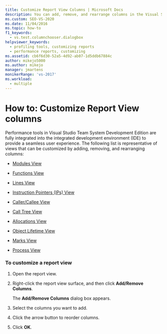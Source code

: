 ```yaml
---
title: Customize Report View Columns | Microsoft Docs
description: You can add, remove, and rearrange columns in the Visual Studio Performance Tools views—for example in Functions View, Process View, and Caller/Callee View.
ms.custom: SEO-VS-2020
ms.date: 11/04/2016
ms.topic: how-to
f1_keywords: 
  - vs.test.columnchooser.dialogbox
helpviewer_keywords: 
  - profiling tools, customizing reports
  - performance reports, customizing
ms.assetid: cb6f6d30-52a5-4d92-ab07-1d5ddb67884c
author: mikejo5000
ms.author: mikejo
manager: jmartens
monikerRange: 'vs-2017'
ms.workload: 
  - multiple
---
```

# How to: Customize Report View columns
Performance tools in Visual Studio Team System Development Edition  are fully integrated into the integrated development environment (IDE) to provide a seamless user experience. The following list is representative of views that can be customized by adding, removing, and rearranging columns:

- [Modules View](../profiling/modules-view.md)

- [Functions View](../profiling/functions-view.md)

- [Lines View](../profiling/lines-view.md)

- [Instruction Pointers (IPs) View](../profiling/instruction-pointers-ips-view.md)

- [Caller/Callee View](../profiling/caller-callee-view.md)

- [Call Tree View](../profiling/call-tree-view.md)

- [Allocations View](../profiling/dotnet-memory-allocations-view.md)

- [Object Lifetime View](../profiling/object-lifetime-view.md)

- [Marks View](../profiling/marks-view.md)

- [Process View](../profiling/process-view.md)

### To customize a report view

1. Open the report view.

2. Right-click the report view surface, and then click **Add/Remove Columns**.

     The **Add/Remove Columns** dialog box appears.

3. Select the columns you want to add.

4. Click the arrow button to reorder columns.

5. Click **OK**.
